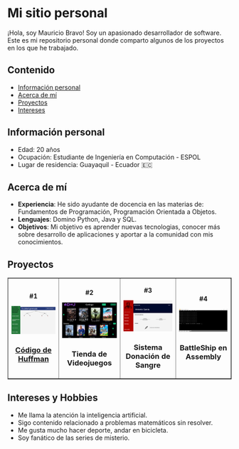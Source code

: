 # Mi sitio personal
¡Hola, soy Mauricio Bravo! Soy un apasionado desarrollador de software. Este es mi repositorio personal donde comparto algunos de los proyectos en los que he trabajado.

## Contenido
* [Información personal](#información-personal)
* [Acerca de mí](#acerca-de-mí)
* [Proyectos](#proyectos)
* [Intereses](#intereses)

## Información personal
* Edad: 20 años
* Ocupación: Estudiante de Ingeniería en Computación - ESPOL
* Lugar de residencia: Guayaquil - Ecuador 🇪🇨

## Acerca de mí
- **Experiencia**: He sido ayudante de docencia en las materias de: Fundamentos de Programación, Programación Orientada a Objetos.
- **Lenguajes**: Domino Python, Java y SQL.
- **Objetivos**: Mi objetivo es aprender nuevas tecnologias, conocer más sobre desarrollo de aplicaciones y aportar a la comunidad con mis conocimientos.

## Proyectos
<table border='1' align="center">
  <tr>
    <th>
      <article>
        <p>#1</p>
        <img src="img/img1.png" width ="200px">
        <h3><a href="https://github.com/mbravop/ejecutableDiscretas" target="_blank">Código de Huffman</a></h3>
      </article>
    </th>
    <th>
      <article>
        <p>#2</p>
        <img src="img/img2.png" width ="200px">
        <h3>Tienda de Videojuegos</h3>
      </article>
    </th>
    <th>
      <article>
        <p>#3</p>
        <img src="img/img3.png" width ="200px">
        <h3>Sistema Donación de Sangre</h3>
      </article>
    </th>
    <th>
      <article>
        <p>#4</p>
        <img src="img/img4.png" width ="200px">
        <h3>BattleShip en Assembly</h3>
      </article>
    </th>
  </tr>
</table>

## Intereses y Hobbies
* Me llama la atención la inteligencia artificial.
* Sigo contenido relacionado a problemas matemáticos sin resolver.
* Me gusta mucho hacer deporte, andar en bicicleta.
* Soy fanático de las series de misterio.

<!--
**mbravop/mbravop** is a ✨ _special_ ✨ repository because its `README.md` (this file) appears on your GitHub profile.

Here are some ideas to get you started:

- 🔭 I’m currently working on ...
- 🌱 I’m currently learning ...
- 👯 I’m looking to collaborate on ...
- 🤔 I’m looking for help with ...
- 💬 Ask me about ...
- 📫 How to reach me: ...
- 😄 Pronouns: ...
- ⚡ Fun fact: ...
-->

